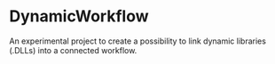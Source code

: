 # DynamicWorkflow

An experimental project to create a possibility to link dynamic libraries (.DLLs) into a connected workflow.
